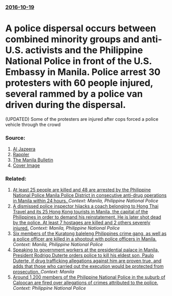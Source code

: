 ### [2016-10-19](/news/2016/10/19/index.md)

# A police dispersal occurs between combined minority groups and anti-U.S. activists and the Philippine National Police in front of the U.S. Embassy in Manila. Police arrest 30 protesters with 60 people injured, several rammed by a police van driven during the dispersal. 

(UPDATED) Some of the protesters are injured after cops forced a police vehicle through the crowd


### Source:

1. [Al Jazeera](http://www.aljazeera.com/news/2016/10/police-van-rams-protesters-embassy-manila-161019131238539.html)
2. [Rappler](http://www.rappler.com/nation/149646-dispersal-protest-us-embassy-manila)
3. [The Manila Bulletin](http://www.mb.com.ph/investigation-on-us-embassy-incident-underway-bato/)
3. [Cover Image](https://assets.rappler.com/758A642F52FF4144B756C5E9F462E4C7/img/E5B07949205F4C859514203FED8DE2E1/Indigenous-people-rally-us-embassy-20161019-04.jpg)

### Related:

1. [At least 25 people are killed and 48 are arrested by the Philippine National Police Manila Police District in consecutive anti-drug operations in Manila within 24 hours. ](/news/2017/08/17/at-least-25-people-are-killed-and-48-are-arrested-by-the-philippine-national-police-manila-police-district-in-consecutive-anti-drug-operatio.md) _Context: Manila, Philippine National Police_
2. [A dismissed police inspector hijacks a coach belonging to Hong Thai Travel and its 25 Hong Kong tourists in Manila, the capital of the Philippines in order to demand his reinstatement. He is later shot dead by the police. At least 7 hostages are killed and 2 others severely injured.](/news/2010/08/23/a-dismissed-police-inspector-hijacks-a-coach-belonging-to-hong-thai-travel-and-its-25-hong-kong-tourists-in-manila-the-capital-of-the-phili.md) _Context: Manila, Philippine National Police_
3. [ Six members of the Kuratong baleleng Philippines crime gang, as well as a police officer are killed in a shootout with police officers in Manila. ](/news/2008/06/15/six-members-of-the-kuratong-baleleng-philippines-crime-gang-as-well-as-a-police-officer-are-killed-in-a-shootout-with-police-officers-in-m.md) _Context: Manila, Philippine National Police_
4. [Speaking to government workers at the presidential palace in Manila, President Rodrigo Duterte orders police to kill his eldest son, Paulo Duterte, if drug trafficking allegations against him are proven true, and adds that those who carried out the execution would be protected from prosecution. ](/news/2017/09/20/speaking-to-government-workers-at-the-presidential-palace-in-manila-president-rodrigo-duterte-orders-police-to-kill-his-eldest-son-paulo-d.md) _Context: Manila_
5. [Around 1,200 members of the Philippine National Police in the suburb of Caloocan are fired over allegations of crimes attributed to the police. ](/news/2017/09/15/around-1-200-members-of-the-philippine-national-police-in-the-suburb-of-caloocan-are-fired-over-allegations-of-crimes-attributed-to-the-poli.md) _Context: Philippine National Police_
